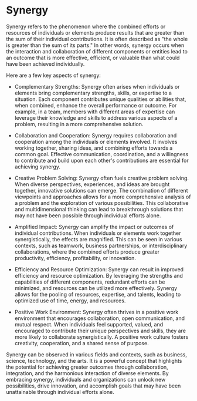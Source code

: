 # Synergy

Synergy refers to the phenomenon where the combined efforts or resources of individuals or elements produce results that are greater than the sum of their individual contributions. It is often described as "the whole is greater than the sum of its parts." In other words, synergy occurs when the interaction and collaboration of different components or entities lead to an outcome that is more effective, efficient, or valuable than what could have been achieved individually.

Here are a few key aspects of synergy:

* Complementary Strengths: Synergy often arises when individuals or elements bring complementary strengths, skills, or expertise to a situation. Each component contributes unique qualities or abilities that, when combined, enhance the overall performance or outcome. For example, in a team, members with different areas of expertise can leverage their knowledge and skills to address various aspects of a problem, resulting in a more comprehensive solution.

* Collaboration and Cooperation: Synergy requires collaboration and cooperation among the individuals or elements involved. It involves working together, sharing ideas, and combining efforts towards a common goal. Effective communication, coordination, and a willingness to contribute and build upon each other's contributions are essential for achieving synergy.

* Creative Problem Solving: Synergy often fuels creative problem solving. When diverse perspectives, experiences, and ideas are brought together, innovative solutions can emerge. The combination of different viewpoints and approaches allows for a more comprehensive analysis of a problem and the exploration of various possibilities. This collaborative and multidimensional thinking can lead to breakthrough solutions that may not have been possible through individual efforts alone.

* Amplified Impact: Synergy can amplify the impact or outcomes of individual contributions. When individuals or elements work together synergistically, the effects are magnified. This can be seen in various contexts, such as teamwork, business partnerships, or interdisciplinary collaborations, where the combined efforts produce greater productivity, efficiency, profitability, or innovation.

* Efficiency and Resource Optimization: Synergy can result in improved efficiency and resource optimization. By leveraging the strengths and capabilities of different components, redundant efforts can be minimized, and resources can be utilized more effectively. Synergy allows for the pooling of resources, expertise, and talents, leading to optimized use of time, energy, and resources.

* Positive Work Environment: Synergy often thrives in a positive work environment that encourages collaboration, open communication, and mutual respect. When individuals feel supported, valued, and encouraged to contribute their unique perspectives and skills, they are more likely to collaborate synergistically. A positive work culture fosters creativity, cooperation, and a shared sense of purpose.

Synergy can be observed in various fields and contexts, such as business, science, technology, and the arts. It is a powerful concept that highlights the potential for achieving greater outcomes through collaboration, integration, and the harmonious interaction of diverse elements. By embracing synergy, individuals and organizations can unlock new possibilities, drive innovation, and accomplish goals that may have been unattainable through individual efforts alone.